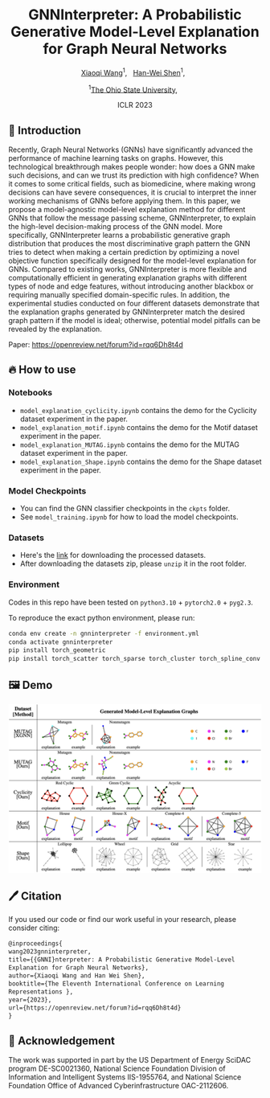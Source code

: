<div align="center">

<h1>GNNInterpreter: A Probabilistic Generative Model-Level Explanation for Graph Neural Networks</h1>

[Xiaoqi Wang](https://scholar.google.com/citations?user=i__pLDEAAAAJ&hl=en&oi=sra)<sup>1</sup>, &nbsp;
[Han-Wei Shen](https://scholar.google.com/citations?user=95Z6-isAAAAJ&hl=en)<sup>1</sup>, &nbsp;


<sup>1</sup>[The Ohio State University](), &nbsp;

ICLR 2023

</div>

## 📖 Introduction
Recently, Graph Neural Networks (GNNs) have significantly advanced the performance of machine learning 
tasks on graphs. However, this technological breakthrough makes people wonder: how does a GNN make such
decisions, and can we trust its prediction with high confidence? When it comes to some critical fields,
such as biomedicine, where making wrong decisions can have severe consequences, it is crucial to interpret
the inner working mechanisms of GNNs before applying them. In this paper, we propose a model-agnostic 
model-level explanation method for different GNNs that follow the message passing scheme, GNNInterpreter, 
to explain the high-level decision-making process of the GNN model. More specifically, GNNInterpreter learns 
a probabilistic generative graph distribution that produces the most discriminative graph pattern the GNN 
tries to detect when making a certain prediction by optimizing a novel objective function specifically
designed for the model-level explanation for GNNs. Compared to existing works, GNNInterpreter is more flexible 
and computationally efficient in generating explanation graphs with different types of node and edge 
features, without introducing another blackbox or requiring manually specified domain-specific rules. 
In addition, the experimental studies conducted on four different datasets demonstrate that the explanation 
graphs generated by GNNInterpreter match the desired graph pattern if the model is ideal; otherwise, potential 
model pitfalls can be revealed by the explanation.

Paper: https://openreview.net/forum?id=rqq6Dh8t4d

## 🔥 How to use

### Notebooks
* `model_explanation_cyclicity.ipynb` contains the demo for the Cyclicity dataset experiment in the paper.
* `model_explanation_motif.ipynb` contains the demo for the Motif dataset experiment in the paper.
* `model_explanation_MUTAG.ipynb` contains the demo for the MUTAG dataset experiment in the paper.
* `model_explanation_Shape.ipynb` contains the demo for the Shape dataset experiment in the paper.

### Model Checkpoints
* You can find the GNN classifier checkpoints in the `ckpts` folder.
* See `model_training.ipynb` for how to load the model checkpoints.

### Datasets
* Here's the [link](https://drive.google.com/file/d/1vTmRR-nbo5SOQ_IwltManUzkq_4PNgNF/view?usp=sharing) for downloading the processed datasets.
* After downloading the datasets zip, please `unzip` it in the root folder.

### Environment
Codes in this repo have been tested on `python3.10` + `pytorch2.0` + `pyg2.3`.

To reproduce the exact python environment, please run:
```bash
conda env create -n gnninterpreter -f environment.yml
conda activate gnninterpreter
pip install torch_geometric
pip install torch_scatter torch_sparse torch_cluster torch_spline_conv -f https://data.pyg.org/whl/torch-2.0.0+cpu.html
```

## 🖼️ Demo
![demo](figures/demo.png)

## 🖊️ Citation
If you used our code or find our work useful in your research, please consider citing:
```
@inproceedings{
wang2023gnninterpreter,
title={{GNNI}nterpreter: A Probabilistic Generative Model-Level Explanation for Graph Neural Networks},
author={Xiaoqi Wang and Han Wei Shen},
booktitle={The Eleventh International Conference on Learning Representations },
year={2023},
url={https://openreview.net/forum?id=rqq6Dh8t4d}
}
```

## 🙏 Acknowledgement
The work  was supported in part by  the US Department of Energy SciDAC program DE-SC0021360,
National Science Foundation Division of Information and Intelligent Systems IIS-1955764,
and National Science Foundation Office of Advanced Cyberinfrastructure OAC-2112606.
